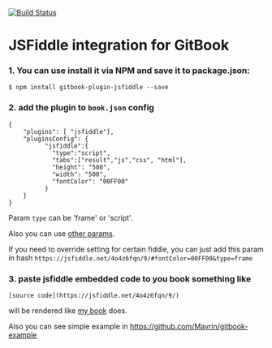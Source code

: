 [![Build Status](https://travis-ci.org/Mavrin/gitbook-plugin-jsfiddle.svg)](https://travis-ci.org/Mavrin/gitbook-plugin-jsfiddle)

JSFiddle integration for GitBook
==============

### 1. You can use install it via **NPM** and save it to package.json:
```
$ npm install gitbook-plugin-jsfiddle --save
```
### 2. add the plugin to `book.json` config
```
{
    "plugins": [ "jsfiddle"],
    "pluginsConfig": {
          "jsfiddle":{
            "type":"script",
            "tabs":["result","js","css", "html"],
            "height": "500",
            "width": "500",
            "fontColor": "00FF00"
          }
    }
}
```
Param `type` can be 'frame' or 'script'.

Also you can use [other params](https://medium.com/jsfiddle-updates/new-jsfiddle-embeds-93ab7a51ee11#.vt34bxchv).

If you need to override setting for certain fiddle, you can just add this param in hash
`https://jsfiddle.net/4o4z6fqn/9/#fontColor=00FF00&type=frame`

### 3. paste jsfiddle embedded code to you book something like
`[source code](https://jsfiddle.net/4o4z6fqn/9/)`

will be rendered like [my book](http://api.taucharts.com/tutorials/1min.html) does.

Also you can see simple example in https://github.com/Mavrin/gitbook-example

